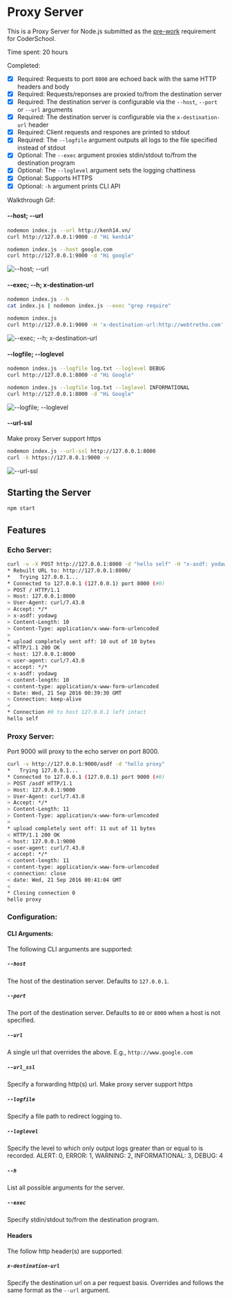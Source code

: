 # Proxy Server

This is a Proxy Server for Node.js submitted as the [pre-work](http://courses.codepath.com/snippets/intro_to_nodejs/prework) requirement for CoderSchool.

Time spent: 20 hours

Completed:

* [x] Required: Requests to port `8000` are echoed back with the same HTTP headers and body
* [x] Required: Requests/reponses are proxied to/from the destination server
* [x] Required: The destination server is configurable via the `--host`, `--port`  or `--url` arguments
* [x] Required: The destination server is configurable via the `x-destination-url` header
* [x] Required: Client requests and respones are printed to stdout
* [x] Required: The `--logfile` argument outputs all logs to the file specified instead of stdout
* [x] Optional: The `--exec` argument proxies stdin/stdout to/from the destination program
* [x] Optional: The `--loglevel` argument sets the logging chattiness
* [x] Optional: Supports HTTPS
* [x] Optional: `-h` argument prints CLI API

Walkthrough Gif:

#### --host; --url
```bash
nodemon index.js --url http://kenh14.vn/
curl http://127.0.0.1:9000 -d "Hi kenh14"

nodemon index.js --host google.com
curl http://127.0.0.1:9000 -d "Hi google"
```
![--host; --url](https://github.com/nvpmai95/nodejs_prework/blob/master/gifs/host_url.gif)

#### --exec; --h; x-destination-url
```bash
nodemon index.js --h
cat index.js | nodemon index.js --exec "grep require"

nodemon index.js
curl http://127.0.0.1:9000 -H 'x-destination-url:http://webtretho.com'
```
![--exec; --h; x-destination-url](https://github.com/nvpmai95/nodejs_prework/blob/master/gifs/exec_h_x_url.gif)

#### --logfile; --loglevel
```bash
nodemon index.js --logfile log.txt --loglevel DEBUG
curl http://127.0.0.1:8000 -d "Hi Google"

nodemon index.js --logfile log.txt --loglevel INFORMATIONAL
curl http://127.0.0.1:8000 -d "Hi Google"
```
![--logfile; --loglevel](https://github.com/nvpmai95/nodejs_prework/blob/master/gifs/logfile_loglevel.gif)

#### --url-ssl
Make proxy Server support https
```bash
nodemon index.js --url-ssl http://127.0.0.1:8000
curl -k https://127.0.0.1:9000 -v
```
![--url-ssl](https://github.com/nvpmai95/nodejs_prework/blob/master/gifs/ssl.gif)


## Starting the Server

```bash
npm start
```

## Features

### Echo Server:

```bash
curl -v -X POST http://127.0.0.1:8000 -d "hello self" -H "x-asdf: yodawg"
* Rebuilt URL to: http://127.0.0.1:8000/
*   Trying 127.0.0.1...
* Connected to 127.0.0.1 (127.0.0.1) port 8000 (#0)
> POST / HTTP/1.1
> Host: 127.0.0.1:8000
> User-Agent: curl/7.43.0
> Accept: */*
> x-asdf: yodawg
> Content-Length: 10
> Content-Type: application/x-www-form-urlencoded
>
* upload completely sent off: 10 out of 10 bytes
< HTTP/1.1 200 OK
< host: 127.0.0.1:8000
< user-agent: curl/7.43.0
< accept: */*
< x-asdf: yodawg
< content-length: 10
< content-type: application/x-www-form-urlencoded
< Date: Wed, 21 Sep 2016 00:39:30 GMT
< Connection: keep-alive
<
* Connection #0 to host 127.0.0.1 left intact
hello self
```

### Proxy Server:

Port 9000 will proxy to the echo server on port 8000.

```bash
curl -v http://127.0.0.1:9000/asdf -d "hello proxy"
*   Trying 127.0.0.1...
* Connected to 127.0.0.1 (127.0.0.1) port 9000 (#0)
> POST /asdf HTTP/1.1
> Host: 127.0.0.1:9000
> User-Agent: curl/7.43.0
> Accept: */*
> Content-Length: 11
> Content-Type: application/x-www-form-urlencoded
>
* upload completely sent off: 11 out of 11 bytes
< HTTP/1.1 200 OK
< host: 127.0.0.1:9000
< user-agent: curl/7.43.0
< accept: */*
< content-length: 11
< content-type: application/x-www-form-urlencoded
< connection: close
< date: Wed, 21 Sep 2016 00:41:04 GMT
<
* Closing connection 0
hello proxy
```

### Configuration:

#### CLI Arguments:

The following CLI arguments are supported:

##### `--host`

The host of the destination server. Defaults to `127.0.0.1`.

##### `--port`

The port of the destination server. Defaults to `80` or `8000` when a host is not specified.

##### `--url`

A single url that overrides the above. E.g., `http://www.google.com`

##### `--url_ssl`

Specify a forwarding http(s) url. Make proxy server support https

##### `--logfile`

Specify a file path to redirect logging to.

##### `--loglevel`

Specify the level to which only output logs greater than or equal to is recorded.
ALERT: 0,
ERROR: 1,
WARNING: 2,
INFORMATIONAL: 3,
DEBUG: 4

##### `--h`

List all possible arguments for the server.

##### `--exec`

Specify stdin/stdout to/from the destination program.

#### Headers

The follow http header(s) are supported:

##### `x-destination-url`

Specify the destination url on a per request basis. Overrides and follows the same format as the `--url` argument.
